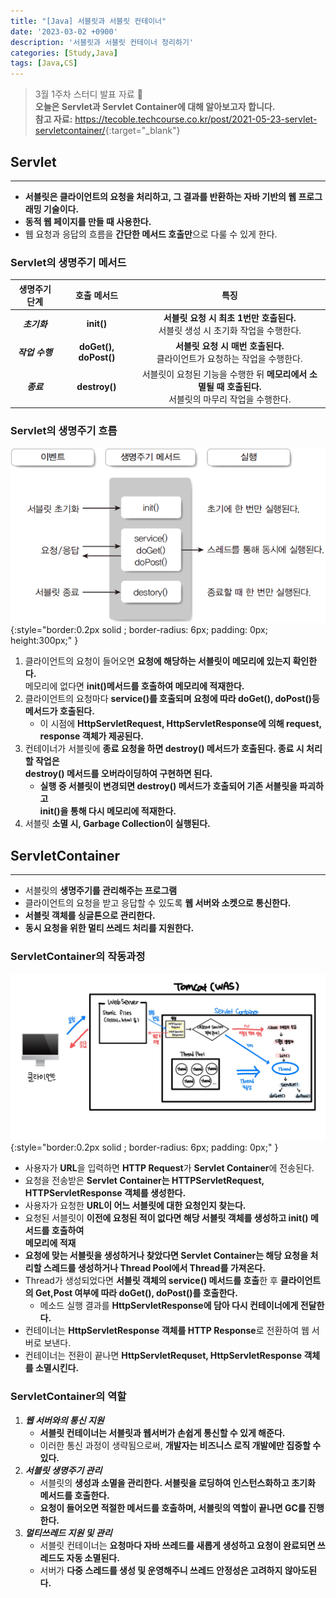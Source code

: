 ```yaml
---
title: "[Java] 서블릿과 서블릿 컨테이너"
date: '2023-03-02 +0900'
description: '서블릿과 서블릿 컨테이너 정리하기'
categories: [Study,Java]
tags: [Java,CS]
---
```


> 3월 1주차 스터디 발표 자료 📖                      
> **오늘은 Servlet과 Servlet Container에 대해 알아보고자 합니다.**              
> **참고 자료:** <https://tecoble.techcourse.co.kr/post/2021-05-23-servlet-servletcontainer/>{:target="_blank"}

## **Servlet** ##
---
- **서블릿은 클라이언트의 요청을 처리하고, 그 결과를 반환하는 자바 기반의 웹 프로그래밍 기술이다.**
- **동적 웹 페이지를 만들 때 사용한다.**
- 웹 요청과 응답의 흐름을 **간단한 메서드 호출만**으로 다룰 수 있게 한다.

### **Servlet의 생명주기 메서드** ###

|생명주기 단계|호출 메서드|특징|
|:---:|:---:|:---:|
|***초기화***|**init()**|**서블릿 요청 시 최초 1번만 호출된다.**<br>서블릿 생성 시 초기화 작업을 수행한다.|
|***작업 수행***|**doGet(), doPost()**|**서블릿 요청 시 매번 호출된다.**<br>클라이언트가 요청하는 작업을 수행한다.|
|***종료***|**destroy()**|서블릿이 요청된 기능을 수행한 뒤 **메모리에서 소멸될 때 호출된다.**<br>서블릿의 마무리 작업을 수행한다.|

### **Servlet의 생명주기 흐름** ###
![서블릿 생명주기](/assets/img/servlet-lifecycle2.png){:style="border:0.2px solid ; border-radius: 6px; padding: 0px; height:300px;" }
1. 클라이언트의 요청이 들어오면 **요청에 해당하는 서블릿이 메모리에 있는지 확인한다.**        
메모리에 없다면 **init()메서드를 호출하여 메모리에 적재한다.**
2. 클라이언트의 요청마다 **service()를 호출되며 요청에 따라 doGet(), doPost()등 메서드가 호출된다.**
    - 이 시점에 **HttpServletRequest, HttpServletResponse에 의해 request, response 객체가 제공된다.**
3. 컨테이너가 서블릿에 **종료 요청을 하면 destroy() 메서드가 호출된다. 종료 시 처리할 작업은**     
**destroy() 메서드를 오버라이딩하여 구현하면 된다.**
    - **실행 중 서블릿이 변경되면 destroy() 메서드가 호출되어 기존 서블릿을 파괴하고**       
    **init()을 통해 다시 메모리에 적재한다.**
4. 서블릿 **소멸 시, Garbage Collection이 실행된다.**

## **ServletContainer** ##
---
- 서블릿의 **생명주기를 관리해주는 프로그램**
- 클라이언트의 요청을 받고 응답할 수 있도록 **웹 서버와 소켓으로 통신한다.**
- **서블릿 객체를 싱글톤으로 관리한다.**
- **동시 요청을 위한 멀티 쓰레드 처리를 지원한다.**

### **ServletContainer의 작동과정** ###
![서블릿컨테이너 작동과정](/assets/img/servlet-container.jpg){:style="border:0.2px solid ; border-radius: 6px; padding: 0px;" }
- 사용자가 **URL**을 입력하면 **HTTP Request**가 **Servlet Container**에 전송된다.
- 요청을 전송받은 **Servlet Container는 HTTPServletRequest, HTTPServletResponse 객체를 생성한다.**
- 사용자가 요청한 **URL이 어느 서블릿에 대한 요청인지 찾는다.**
- 요청된 서블릿이 **이전에 요청된 적이 없다면 해당 서블릿 객체를 생성하고 init() 메서드를 호출하여**      
**메모리에 적재**          
- **요청에 맞는 서블릿을 생성하거나 찾았다면 Servlet Container는 해당 요청을 처리할 스레드를 생성하거나 Thread Pool에서 Thread를 가져온다.**
- Thread가 생성되었다면 **서블릿 객체의 service() 메서드를 호출**한 후 **클라이언트의 Get,Post 여부에 따라 doGet(), doPost()를 호출한다.**
    - 메소드 실행 결과를 **HttpServletResponse에 담아 다시 컨테이너에게 전달한다.**
- 컨테이너는 **HttpServletResponse 객체를 HTTP Response**로 전환하여 웹 서버로 보낸다.
- 컨테이너는 전환이 끝나면 **HttpServletRequset, HttpServletResponse 객체를 소멸시킨다.** 

### **ServletContainer의 역할** ###
1. ***웹 서버와의 통신 지원***
    - **서블릿 컨테이너는 서블릿과 웹서버가 손쉽게 통신할 수 있게 해준다.**
    - 이러한 통신 과정이 생략됨으로써, **개발자는 비즈니스 로직 개발에만 집중할 수 있다.**
2. ***서블릿 생명주기 관리***
    - 서블릿의 **생성과 소멸을 관리한다. 서블릿을 로딩하여 인스턴스화하고 초기화 메서드를 호출한다.**
    - **요청이 들어오면 적절한 메서드를 호출하며, 서블릿의 역할이 끝나면 GC를 진행한다.**
3. ***멀티쓰레드 지원 및 관리***
    - 서블릿 컨테이너는 **요청마다 자바 쓰레드를 새롭게 생성하고 요청이 완료되면 쓰레드도 자동 소멸된다.**
    - 서버가 **다중 스레드를 생성 및 운영해주니 쓰레드 안정성은 고려하지 않아도된다.**
 
